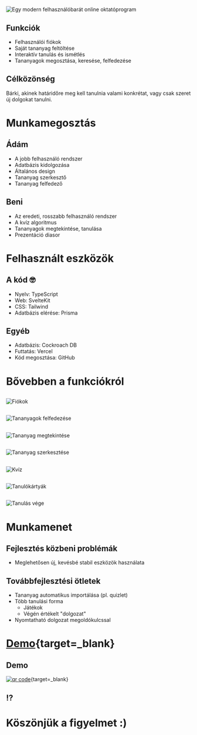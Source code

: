 # <!-- Quizard -->

## <!-- new slide without title -->

![Egy modern felhasználóbarát online oktatóprogram](img/logo.png)

## Funkciók

- Felhasználói fiókok
- Saját tananyag feltöltése
- Interaktív tanulás és ismétlés
- Tananyagok megosztása, keresése, felfedezése

## Célközönség

Bárki, akinek határidőre meg kell tanulnia valami konkrétat,
vagy csak szeret új dolgokat tanulni.

# Munkamegosztás

## Ádám

- A jobb felhasználó rendszer
- Adatbázis kidolgozása
- Általános design
- Tananyag szerkesztő
- Tananyag felfedező

## Beni

- Az eredeti, rosszabb felhasználó rendszer
- A kvíz algoritmus
- Tananyagok megtekintése, tanulása
- Prezentáció diasor

# Felhasznált eszközök

## A kód 🤓

- Nyelv: TypeScript <img style="height:1em; margin:0 5px" src="img/typescript.svg">
- Web: SvelteKit <img style="height:1em; margin:0 5px" src="img/svelte.svg">
- CSS: Tailwind <img style="height:1em; margin:0 5px" src="img/tailwind.svg">
- Adatbázis elérése: Prisma <img style="height:1em; margin:0 5px" src="img/prisma.svg">

## Egyéb

- Adatbázis: Cockroach DB <img style="height:1em; margin:0 5px" src="img/cockroach.webp">
- Futtatás: Vercel <img style="height:1em; margin:0 5px" src="img/vercel.svg">
- Kód megosztása: GitHub <img style="height:1em; margin:0 5px" src="img/github.svg">

# Bővebben a funkciókról

##
![Fiókok](img/profile.png)

##
![Tananyagok felfedezése](img/browse.png)

##
![Tananyag megtekintése](img/set.png)

##
![Tananyag szerkesztése](img/edit.png)

##
![Kvíz](img/quiz.png)

##
![Tanulókártyák](img/flashcards.png)

##
![Tanulás vége](img/done.png)


# Munkamenet

## Fejlesztés közbeni problémák

- Meglehetősen új, kevésbé stabil eszközök használata

## Továbbfejlesztési ötletek

- Tananyag automatikus importálása (pl. quizlet)
- Több tanulási forma
    - Játékok
    - Végén értékelt "dolgozat"
- Nyomtatható dolgozat megoldókulcssal


# [Demo](https://quizard.vbeni.dev){target=_blank}

## Demo
[![qr code](img/qr.svg)](https://quizard.vbeni.dev){target=_blank}

## ⁉️

# Köszönjük a figyelmet :)
##
